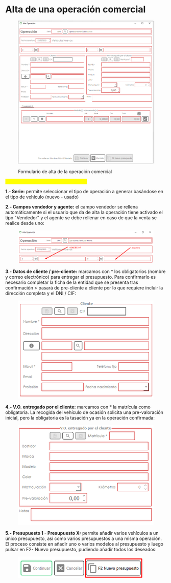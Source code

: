 # Alta de una operación comercial

<figure><img src="../../../../.gitbook/assets/imagen (31).png" alt=""><figcaption><p>Formulario de alta de la operación comercial</p></figcaption></figure>

<mark style="color:yellow;">**Pasos para dar de alta una operación:**</mark>

**1.- Serie:** permite seleccionar el tipo de operación a generar basándose en el tipo de vehículo (nuevo - usado)

**2.- Campos vendedor y agente:** el campo vendedor se rellena automáticamente si el usuario que da de alta la operación tiene activado el tipo "Vendedor" y el agente se debe rellenar en caso de que la venta se realice desde uno:

<figure><img src="../../../../.gitbook/assets/imagen (27).png" alt=""><figcaption></figcaption></figure>

**3.- Datos de cliente / pre-cliente:** marcamos con \* los obligatorios (nombre y correo electrónico) para entregar el presupuesto. Para confirmarlo es necesario completar la ficha de la entidad que se presenta tras confirmación > pasará de pre-cliente a cliente por lo que requiere incluir la dirección completa y el DNI / CIF:

<figure><img src="../../../../.gitbook/assets/imagen (18).png" alt=""><figcaption></figcaption></figure>

**4.- V.O. entregado por el cliente:** marcamos con \* la matrícula como obligatoria. La recogida del vehículo de ocasión solicita una pre-valoración inicial, pero la obligatoria es la tasación ya en la operación confirmada:

<figure><img src="../../../../.gitbook/assets/imagen (25).png" alt=""><figcaption></figcaption></figure>

**5.- Presupuesto 1 - Presupuesto X:** permite añadir varios vehículos a un único presupuesto, así como varios presupuestos a una misma operación. El proceso consiste en añadir uno o varios modelos al presupuesto y luego pulsar en F2- Nuevo presupuesto, pudiendo añadir todos los deseados:

<figure><img src="../../../../.gitbook/assets/imagen (17).png" alt=""><figcaption></figcaption></figure>
